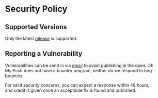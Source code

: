 # Security Policy

## Supported Versions

Only the latest [release][releases] is supported.

## Reporting a Vulnerability

Vulnerabilities can be send in via [email][email] to avoid publishing in the
open. Oh My Posh does not have a bountry program, neither do we respond to beg
bounties.

For valid security concerns, you can expect a response within 48 hours, and
credit is given once an acceptable fix is found and published.

[releases]: https://github.com/JanDeDobbeleer/oh-my-posh/releases
[email]: mailto:security@ohmyposh.dev
